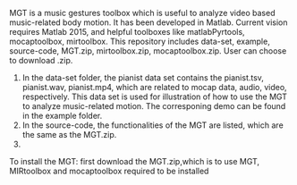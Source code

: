 MGT is a music gestures toolbox which is useful to analyze video based music-related body motion. It has been developed in Matlab. Current vision requires Matlab 2015, and helpful toolboxes like matlabPyrtools, mocaptoolbox, mirtoolbox. 
This  repository includes data-set, example, source-code, MGT.zip, mirtoolbox.zip, mocaptoolbox.zip. User can choose to download .zip. 
1. In the data-set folder, the pianist data set contains the pianist.tsv, pianist.wav, pianist.mp4, which are related to mocap data, audio, video, respectively. This data set is used for illustration of how to use the MGT to analyze music-related motion. The corresponing demo can be found in the example folder. 
2. In the source-code, the functionalities of the MGT are listed, which are the same as the MGT.zip.
3. 
To install the MGT:
first download the MGT.zip,which is 
to use MGT, MIRtoolbox and mocaptoolbox required to be installed

